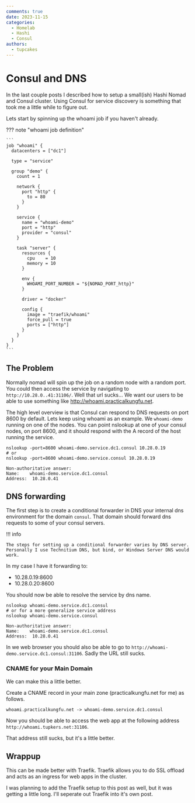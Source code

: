 ```yaml
---
comments: true
date: 2023-11-15
categories:
  - Homelab
  - Hashi
  - Consul
authors:
  - tupcakes
---
```


# Consul and DNS
In the last couple posts I described how to setup a small(ish) Hashi Nomad and Consul cluster. Using Consul for service discovery is something that took me a little while to figure out.

Lets start by spinning up the whoami job if you haven't already.

<!-- more -->

??? note "whoami job definition"

    ```
    job "whoami" {
      datacenters = ["dc1"]

      type = "service"

      group "demo" {
        count = 1

        network {
          port "http" {
            to = 80
          }
        }

        service {
          name = "whoami-demo"
          port = "http"
          provider = "consul"
        }

        task "server" {
          resources {
            cpu    = 10
            memory = 10
          }

          env {
            WHOAMI_PORT_NUMBER = "${NOMAD_PORT_http}"
          }

          driver = "docker"

          config {
            image = "traefik/whoami"
            force_pull = true
            ports = ["http"]
          }
        }
      }
    }
    ```

## The Problem
Normally nomad will spin up the job on a random node with a random port. You could then access the service by navigating to `http://10.28.0..41:31106/`. Well that url sucks... We want our users to be able to use something like http://whoami.practicalkungfu.net.

The high level overview is that Consul can respond to DNS requests on port 8600 by default. Lets keep using whoami as an example. We `whoami-demo` running on one of the nodes. You can point nslookup at one of your consul nodes, on port 8600, and it should respond with the A record of the host running the service.

```
nslookup -port=8600 whoami-demo.service.dc1.consul 10.28.0.19
# or
nslookup -port=8600 whoami-demo.service.consul 10.28.0.19
```

```
Non-authoritative answer:
Name:    whoami-demo.service.dc1.consul
Address:  10.28.0.41
```

## DNS forwarding
The first step is to create a conditional forwarder in DNS your internal dns environment for the domain `consul`. That domain should forward dns requests to some of your consul servers.

!!! info

    The steps for setting up a conditional forwarder varies by DNS server. Personally I use Technitium DNS, but bind, or Windows Server DNS would work.

In my case I have it forwarding to:

- 10.28.0.19:8600
- 10.28.0.20:8600

You should now be able to resolve the service by dns name.

```
nslookup whoami-demo.service.dc1.consul
# or for a more generalize service address
nslookup whoami-demo.service.consul
```

```
Non-authoritative answer:
Name:    whoami-demo.service.dc1.consul
Address:  10.28.0.41
```

In we web browser you should also be able to go to `http://whoami-demo.service.dc1.consul:31106`. Sadly the URL still sucks.


### CNAME for your Main Domain
We can make this a little better.

Create a CNAME record in your main zone (practicalkungfu.net for me) as follows.

```
whoami.practicalkungfu.net -> whoami-demo.service.dc1.consul
```

Now you should be able to access the web app at the following address `http://whoami.tupkers.net:31106`.

That address still sucks, but it's a little better.

## Wrappup
This can be made better with Traefik. Traefik allows you to do SSL offload and acts as an ingress for web apps in the cluster.

I was planning to add the Traefik setup to this post as well, but it was getting a little long. I'll seperate out Traefik into it's own post.
